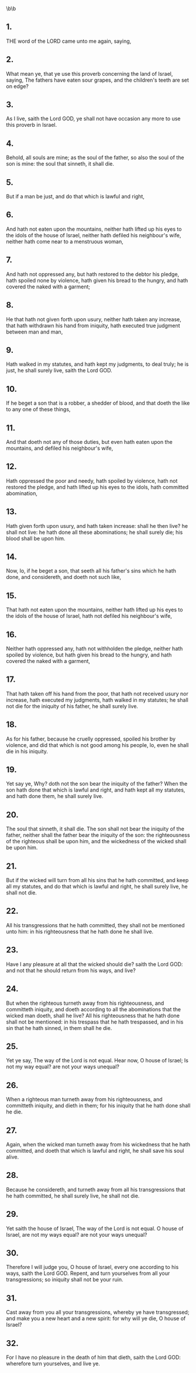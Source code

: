\b\b
## 1.
THE word of the LORD came unto me again, saying,
## 2.
What mean ye, that ye use this proverb concerning the land of Israel, saying, The fathers have eaten sour grapes, and the children's teeth are set on edge?
## 3.
As I live, saith the Lord GOD, ye shall not have occasion any more to use this proverb in Israel.
## 4.
Behold, all souls are mine; as the soul of the father, so also the soul of the son is mine: the soul that sinneth, it shall die.
## 5.
But if a man be just, and do that which is lawful and right,
## 6.
And hath not eaten upon the mountains, neither hath lifted up his eyes to the idols of the house of Israel, neither hath defiled his neighbour's wife, neither hath come near to a menstruous woman,
## 7.
And hath not oppressed any, but hath restored to the debtor his pledge, hath spoiled none by violence, hath given his bread to the hungry, and hath covered the naked with a garment;
## 8.
He that hath not given forth upon usury, neither hath taken any increase, that hath withdrawn his hand from iniquity, hath executed true judgment between man and man,
## 9.
Hath walked in my statutes, and hath kept my judgments, to deal truly; he is just, he shall surely live, saith the Lord GOD.
## 10.
If he beget a son that is a robber, a shedder of blood, and that doeth the like to any one of these things,
## 11.
And that doeth not any of those duties, but even hath eaten upon the mountains, and defiled his neighbour's wife,
## 12.
Hath oppressed the poor and needy, hath spoiled by violence, hath not restored the pledge, and hath lifted up his eyes to the idols, hath committed abomination,
## 13.
Hath given forth upon usury, and hath taken increase: shall he then live?  he shall not live: he hath done all these abominations; he shall surely die; his blood shall be upon him.
## 14.
Now, lo, if he beget a son, that seeth all his father's sins which he hath done, and considereth, and doeth not such like,
## 15.
That hath not eaten upon the mountains, neither hath lifted up his eyes to the idols of the house of Israel, hath not defiled his neighbour's wife,
## 16.
Neither hath oppressed any, hath not withholden the pledge, neither hath spoiled by violence, but hath given his bread to the hungry, and hath covered the naked with a garment,
## 17.
That hath taken off his hand from the poor, that hath not received usury nor increase, hath executed my judgments, hath walked in my statutes; he shall not die for the iniquity of his father, he shall surely live.
## 18.
As for his father, because he cruelly oppressed, spoiled his brother by violence, and did that which is not good among his people, lo, even he shall die in his iniquity.
## 19.
Yet say ye, Why?  doth not the son bear the iniquity of the father?  When the son hath done that which is lawful and right, and hath kept all my statutes, and hath done them, he shall surely live.
## 20.
The soul that sinneth, it shall die.  The son shall not bear the iniquity of the father, neither shall the father bear the iniquity of the son: the righteousness of the righteous shall be upon him, and the wickedness of the wicked shall be upon him.
## 21.
But if the wicked will turn from all his sins that he hath committed, and keep all my statutes, and do that which is lawful and right, he shall surely live, he shall not die.
## 22.
All his transgressions that he hath committed, they shall not be mentioned unto him: in his righteousness that he hath done he shall live.
## 23.
Have I any pleasure at all that the wicked should die?  saith the Lord GOD: and not that he should return from his ways, and live?
## 24.
But when the righteous turneth away from his righteousness, and committeth iniquity, and doeth according to all the abominations that the wicked man doeth, shall he live?  All his righteousness that he hath done shall not be mentioned: in his trespass that he hath trespassed, and in his sin that he hath sinned, in them shall he die.
## 25.
Yet ye say, The way of the Lord is not equal.  Hear now, O house of Israel; Is not my way equal?  are not your ways unequal?
## 26.
When a righteous man turneth away from his righteousness, and committeth iniquity, and dieth in them; for his iniquity that he hath done shall he die.
## 27.
Again, when the wicked man turneth away from his wickedness that he hath committed, and doeth that which is lawful and right, he shall save his soul alive.
## 28.
Because he considereth, and turneth away from all his transgressions that he hath committed, he shall surely live, he shall not die.
## 29.
Yet saith the house of Israel, The way of the Lord is not equal.  O house of Israel, are not my ways equal?  are not your ways unequal?
## 30.
Therefore I will judge you, O house of Israel, every one according to his ways, saith the Lord GOD.  Repent, and turn yourselves from all your transgressions; so iniquity shall not be your ruin.
## 31.
Cast away from you all your transgressions, whereby ye have transgressed; and make you a new heart and a new spirit: for why will ye die, O house of Israel?
## 32.
For I have no pleasure in the death of him that dieth, saith the Lord GOD: wherefore turn yourselves, and live ye.
